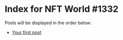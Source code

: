 # Index for NFT World #1332
Posts will be displayed in the order below:

- [Your first post](./001-first.md)

